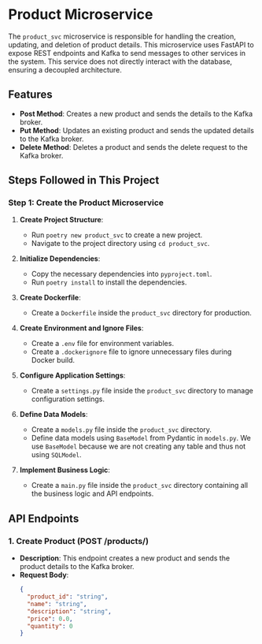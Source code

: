 # Product Microservice

The `product_svc` microservice is responsible for handling the creation, updating, and deletion of product details. This microservice uses FastAPI to expose REST endpoints and Kafka to send messages to other services in the system. This service does not directly interact with the database, ensuring a decoupled architecture.

## Features

- **Post Method**: Creates a new product and sends the details to the Kafka broker.
- **Put Method**: Updates an existing product and sends the updated details to the Kafka broker.
- **Delete Method**: Deletes a product and sends the delete request to the Kafka broker.

## Steps Followed in This Project

### Step 1: Create the Product Microservice

1. **Create Project Structure**:
   - Run `poetry new product_svc` to create a new project.
   - Navigate to the project directory using `cd product_svc`.

2. **Initialize Dependencies**:
   - Copy the necessary dependencies into `pyproject.toml`.
   - Run `poetry install` to install the dependencies.

3. **Create Dockerfile**:
   - Create a `Dockerfile` inside the `product_svc` directory for production.

4. **Create Environment and Ignore Files**:
   - Create a `.env` file for environment variables.
   - Create a `.dockerignore` file to ignore unnecessary files during Docker build.

5. **Configure Application Settings**:
   - Create a `settings.py` file inside the `product_svc` directory to manage configuration settings.

6. **Define Data Models**:
   - Create a `models.py` file inside the `product_svc` directory.
   - Define data models using `BaseModel` from Pydantic in `models.py`. We use `BaseModel` because we are not creating any table and thus not using `SQLModel`.

7. **Implement Business Logic**:
   - Create a `main.py` file inside the `product_svc` directory containing all the business logic and API endpoints.

## API Endpoints

### 1. Create Product (POST /products/)
- **Description**: This endpoint creates a new product and sends the product details to the Kafka broker.
- **Request Body**:
  ```json
  {
    "product_id": "string",
    "name": "string",
    "description": "string",
    "price": 0.0,
    "quantity": 0
  }
